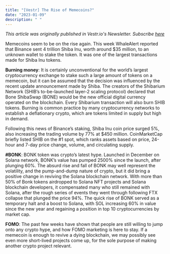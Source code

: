 ```yaml
---
title: "[Vestr] The Rise of Memecoins?"
date: "2023-01-09"
description: " "
---
```


<i>This article was originally published in Vestr.io's Newsletter. Subscribe <a href="https://www.vestr.io/" target="_blank">here</a></i>

Memecoins seem to be on the rise again. This week WhaleAlert reported that Binance sent 4 trillion Shiba Inu, worth around $35 million, to an unknown wallet to stake the token. It was one of the largest transactions made for Shiba Inu tokens.

<b>Burning money</b>: It is certainly unconventional for the world’s largest cryptocurrency exchange to stake such a large amount of tokens on a memecoin, but it can be assumed that the decision was influenced by the recent update announcement made by Shiba. The creators of the Shibarium Network (SHIB’s to-be-launched layer-2 scaling protocol) declared that Bone ShibaSwap (BONE) would be the new official digital currency operated on the blockchain. Every Shibarium transaction will also burn SHIB tokens. Burning is common practice by many cryptocurrency networks to establish a deflationary crypto, which are tokens limited in supply but high in demand.

Following this news of Binance’s staking, Shiba Inu coin price surged 5%, also increasing the trading volume by 77% at $450 million. CoinMarketCap briefly listed SHIB on the #1 spot, which ranks assets based on price, 24-hour and 7-day price change, volume, and circulating supply.

<b>#BONK</b>: BONK token was crypto’s latest hype. Launched in December on Solana network, BONK’s value has pumped 2500% since the launch, after plunging 60%. The absurd rise and fall of BONK may well represent the volatility, and the pump-and-dump nature of crypto, but it did bring a positive change in reviving the Solana blockchain network. With more than 50% of Bonk tokens airdropped to Solana NFT projects and Solana blockchain developers, it compensated many who still remained with Solana, after the rough series of events they went through following FTX collapse that plunged the price 94%. The quick rise of BONK served as a temporary halt and a boost to Solana, with SOL increasing 60% in value since the new year and regaining a position in top 10 cryptocurrencies by market cap.

<b>FOMO</b>: The past few weeks have shown that people are still willing to jump onto any crypto hype, and how FOMO marketing is here to stay. If a memecoin is enough to revive a dying blockchain, we may possibly see even more short-lived projects come up, for the sole purpose of making another crypto project relevant.